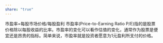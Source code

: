 ```yaml
---
share: "true"
---
```

市盈率=每股市场价格/每股盈利 市盈率(Price-to-Earning Ratio P/E)指的是股票价格除以每股收益的比率。市盈率的变化可以看作估值的变化，通常作为股票是便宜还是昂贵的指标。简单来说，市盈率就是投资者愿意为1元盈利所支付的价格。